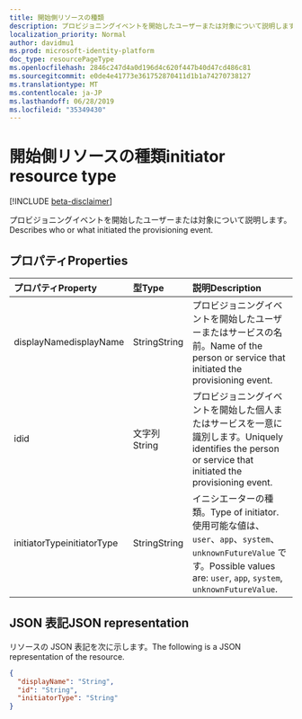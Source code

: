 ```yaml
---
title: 開始側リソースの種類
description: プロビジョニングイベントを開始したユーザーまたは対象について説明します。
localization_priority: Normal
author: davidmu1
ms.prod: microsoft-identity-platform
doc_type: resourcePageType
ms.openlocfilehash: 2846c247d4a0d196d4c620f447b40d47cd486c81
ms.sourcegitcommit: e0de4e41773e361752870411d1b1a74270738127
ms.translationtype: MT
ms.contentlocale: ja-JP
ms.lasthandoff: 06/28/2019
ms.locfileid: "35349430"
---
```

# <a name="initiator-resource-type"></a><span data-ttu-id="d9242-103">開始側リソースの種類</span><span class="sxs-lookup"><span data-stu-id="d9242-103">initiator resource type</span></span>

[!INCLUDE [beta-disclaimer](../../includes/beta-disclaimer.md)]

<span data-ttu-id="d9242-104">プロビジョニングイベントを開始したユーザーまたは対象について説明します。</span><span class="sxs-lookup"><span data-stu-id="d9242-104">Describes who or what initiated the provisioning event.</span></span> 

## <a name="properties"></a><span data-ttu-id="d9242-105">プロパティ</span><span class="sxs-lookup"><span data-stu-id="d9242-105">Properties</span></span>

| <span data-ttu-id="d9242-106">プロパティ</span><span class="sxs-lookup"><span data-stu-id="d9242-106">Property</span></span>     | <span data-ttu-id="d9242-107">型</span><span class="sxs-lookup"><span data-stu-id="d9242-107">Type</span></span>        | <span data-ttu-id="d9242-108">説明</span><span class="sxs-lookup"><span data-stu-id="d9242-108">Description</span></span> |
|:-------------|:------------|:------------|
|<span data-ttu-id="d9242-109">displayName</span><span class="sxs-lookup"><span data-stu-id="d9242-109">displayName</span></span>|<span data-ttu-id="d9242-110">String</span><span class="sxs-lookup"><span data-stu-id="d9242-110">String</span></span>|<span data-ttu-id="d9242-111">プロビジョニングイベントを開始したユーザーまたはサービスの名前。</span><span class="sxs-lookup"><span data-stu-id="d9242-111">Name of the person or service that initiated the provisioning event.</span></span>|
|<span data-ttu-id="d9242-112">id</span><span class="sxs-lookup"><span data-stu-id="d9242-112">id</span></span>|<span data-ttu-id="d9242-113">文字列</span><span class="sxs-lookup"><span data-stu-id="d9242-113">String</span></span>|<span data-ttu-id="d9242-114">プロビジョニングイベントを開始した個人またはサービスを一意に識別します。</span><span class="sxs-lookup"><span data-stu-id="d9242-114">Uniquely identifies the person or service that initiated the provisioning event.</span></span>|
|<span data-ttu-id="d9242-115">initiatorType</span><span class="sxs-lookup"><span data-stu-id="d9242-115">initiatorType</span></span>|<span data-ttu-id="d9242-116">String</span><span class="sxs-lookup"><span data-stu-id="d9242-116">String</span></span>| <span data-ttu-id="d9242-117">イニシエーターの種類。</span><span class="sxs-lookup"><span data-stu-id="d9242-117">Type of initiator.</span></span> <span data-ttu-id="d9242-118">使用可能な値は、`user`、`app`、`system`、`unknownFutureValue` です。</span><span class="sxs-lookup"><span data-stu-id="d9242-118">Possible values are: `user`, `app`, `system`, `unknownFutureValue`.</span></span>|

## <a name="json-representation"></a><span data-ttu-id="d9242-119">JSON 表記</span><span class="sxs-lookup"><span data-stu-id="d9242-119">JSON representation</span></span>

<span data-ttu-id="d9242-120">リソースの JSON 表記を次に示します。</span><span class="sxs-lookup"><span data-stu-id="d9242-120">The following is a JSON representation of the resource.</span></span>

<!-- {
  "blockType": "resource",
  "optionalProperties": [

  ],
  "@odata.type": "microsoft.graph.initiator",
  "baseType": null
}-->

```json
{
  "displayName": "String",
  "id": "String",
  "initiatorType": "String"
}
```

<!-- uuid: 16cd6b66-4b1a-43a1-adaf-3a886856ed98
2019-02-04 14:57:30 UTC -->
<!-- {
  "type": "#page.annotation",
  "description": "initiator resource",
  "keywords": "",
  "section": "documentation",
  "tocPath": ""
}-->
